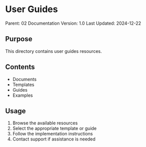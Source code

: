 # User Guides
Parent: 02 Documentation
Version: 1.0
Last Updated: 2024-12-22

## Purpose
This directory contains user guides resources.

## Contents
- Documents
- Templates
- Guides
- Examples

## Usage
1. Browse the available resources
2. Select the appropriate template or guide
3. Follow the implementation instructions
4. Contact support if assistance is needed
